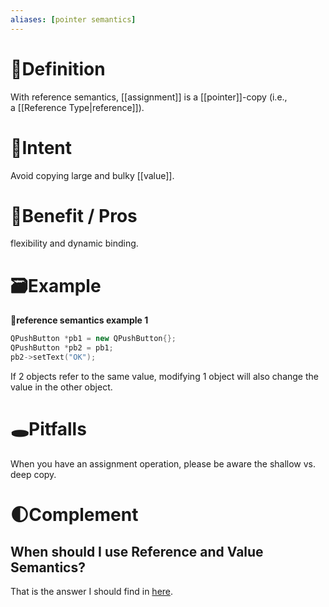 ```yaml
---
aliases: [pointer semantics]
---
```

# 📝Definition
With reference semantics, [[assignment]] is a [[pointer]]-copy (i.e., a [[Reference Type|reference]]). 

# 🎯Intent
Avoid copying large and bulky [[value]]. 

# 🚀Benefit / Pros
flexibility and dynamic binding.

# 🗃Example
**📂reference semantics example 1**
```cpp
QPushButton *pb1 = new QPushButton{};
QPushButton *pb2 = pb1;
pb2->setText("OK");
```
If 2 objects refer to the same value, modifying 1 object will also change the value in the other object.

# 🕳Pitfalls
When you have an assignment operation, please be aware the shallow vs. deep copy.

# 🌓Complement
## When should I use Reference and Value Semantics?
That is the answer I should find in [here](https://isocpp.org/wiki/faq/value-vs-ref-semantics).